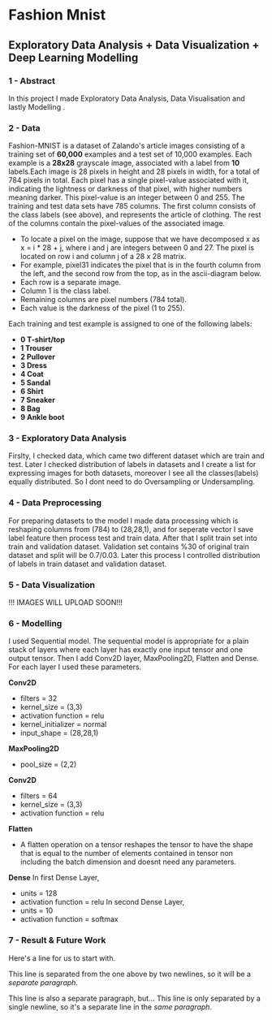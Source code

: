 # Fashion Mnist 

## Exploratory Data Analysis + Data Visualization + Deep Learning Modelling 

### 1 - Abstract

In this project I made Exploratory Data Analysis, Data Visualisation and lastly Modelling .

### 2 - Data
Fashion-MNIST is a dataset of Zalando's article images consisting of a training set of __60,000__ examples and a test set of 10,000 examples. Each example is a __28x28__ grayscale image, associated with a label from __10__ labels.Each image is 28 pixels in height and 28 pixels in width, for a total of 784 pixels in total. Each pixel has a single pixel-value associated with it, indicating the lightness or darkness of that pixel, with higher numbers meaning darker. This pixel-value is an integer between 0 and 255. The training and test data sets have 785 columns. The first column consists of the class labels (see above), and represents the article of clothing. The rest of the columns contain the pixel-values of the associated image.

* To locate a pixel on the image, suppose that we have decomposed x as x = i * 28 + j, where i and j are integers between 0 and 27. The pixel is located on row i and column j of a 28 x 28 matrix.
* For example, pixel31 indicates the pixel that is in the fourth column from the left, and the second row from the top, as in the ascii-diagram below.
* Each row is a separate image.
* Column 1 is the class label.
* Remaining columns are pixel numbers (784 total).
* Each value is the darkness of the pixel (1 to 255).

Each training and test example is assigned to one of the following labels:

* __0 T-shirt/top__
* __1 Trouser__
* __2 Pullover__
* __3 Dress__
* __4 Coat__
* __5 Sandal__
* __6 Shirt__
* __7 Sneaker__
* __8 Bag__
* __9 Ankle boot__

### 3 - Exploratory Data Analysis

Firslty, I checked data, which came two different dataset which are train and test. Later I checked distribution of labels in datasets and I create a list for expressing images for both datasets, moreover I see all the classes(labels) equally distributed. So I dont need to do Oversampling or Undersampling. 

### 4 - Data Preprocessing

For preparing datasets to the model I made data processing which is reshaping columns from (784) to (28,28,1), and for seperate vector I save label feature then process test and train data. After that I split train set into train and validation dataset. Validation set contains %30 of original train dataset and split will be 0.7/0.03. Later this process I controlled distribution of labels in train dataset and validation dataset.

### 5 - Data Visualization

!!!  IMAGES WILL UPLOAD SOON!!!

### 6 - Modelling 

I used Sequential model. The sequential model is appropriate for a plain stack of layers where each layer has exactly one input tensor and one output tensor. Then I add Conv2D layer, MaxPooling2D, Flatten and Dense. For each layer I used these parameters.

__Conv2D__
* filters = 32
* kernel_size = (3,3)
* activation function = relu 
* kernel_initializer = normal
* input_shape = (28,28,1)

__MaxPooling2D__
* pool_size = (2,2)


__Conv2D__
* filters = 64
* kernel_size = (3,3)
* activation function = relu 

__Flatten__
* A flatten operation on a tensor reshapes the tensor to have the shape that is equal to the number of elements contained in tensor non including the batch dimension and doesnt need any parameters.

__Dense__
In first Dense Layer,
* units = 128
* activation function = relu
In second Dense Layer,
* units = 10
* activation function = softmax

### 7 - Result & Future Work
Here's a line for us to start with.

This line is separated from the one above by two newlines, so it will be a *separate paragraph*.

This line is also a separate paragraph, but...
This line is only separated by a single newline, so it's a separate line in the *same paragraph*.
